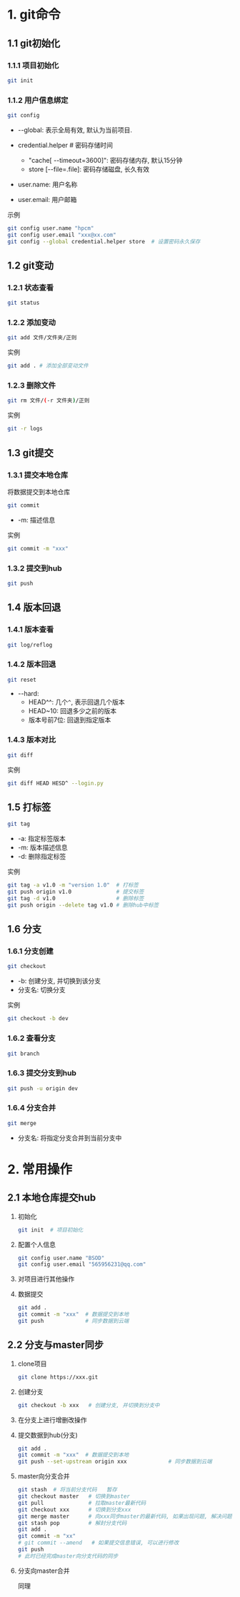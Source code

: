 # 1. git命令

## 1.1 git初始化

### 1.1.1 项目初始化

```bash
git init
```

### 1.1.2 用户信息绑定

```bash
git config
```

* --global: 表示全局有效, 默认为当前项目.

* credential.helper  # 密码存储时间
  * "cache[ --timeout=3600]": 密码存储内存,  默认15分钟
  * store [--file=.file]: 密码存储磁盘, 长久有效
* user.name: 用户名称
* user.email: 用户邮箱

示例

```bash
git config user.name "hpcm"
git config user.email "xxx@xx.com"
git config --global credential.helper store  # 设置密码永久保存
```

## 1.2 git变动

### 1.2.1 状态查看

```bash
git status
```

### 1.2.2 添加变动

```bash
git add 文件/文件夹/正则
```

实例

```bash
git add . # 添加全部变动文件
```

### 1.2.3 删除文件

```bash
git rm 文件/(-r 文件夹)/正则
```

实例

```bash
git -r logs
```

## 1.3 git提交

### 1.3.1 提交本地仓库

将数据提交到本地仓库

```bash
git commit
```

* -m: 描述信息

实例

```bash
git commit -m "xxx"
```

### 1.3.2 提交到hub

```bash
git push
```

## 1.4 版本回退

### 1.4.1 版本查看

```bash
git log/reflog
```

### 1.4.2 版本回退

```bash
git reset
```

* --hard:
  * HEAD^^: 几个`^`, 表示回退几个版本
  * HEAD~10: 回退多少之前的版本
  * 版本号前7位: 回退到指定版本

### 1.4.3 版本对比

```bash
git diff
```

实例

```bash
git diff HEAD HESD^ --login.py
```

## 1.5 打标签

```bash
git tag
```

* -a: 指定标签版本
* -m: 版本描述信息
* -d: 删除指定标签

实例

```bash
git tag -a v1.0 -m "version 1.0"  # 打标签
git push origin v1.0              # 提交标签
git tag -d v1.0                   # 删除标签
git push origin --delete tag v1.0 # 删除hub中标签
```

## 1.6 分支

###  1.6.1 分支创建

```bash
git checkout
```

* -b: 创建分支, 并切换到该分支
* 分支名: 切换分支

实例

```bash
git checkout -b dev
```



### 1.6.2 查看分支

```bash
git branch
```

### 1.6.3 提交分支到hub

```bash
git push -u origin dev
```

### 1.6.4 分支合并

```bash
git merge
```

* 分支名: 将指定分支合并到当前分支中

# 2. 常用操作

## 2.1 本地仓库提交hub

1. 初始化

   ```bash
   git init  # 项目初始化
   ```

2. 配置个人信息

   ```bash
   git config user.name "BSOD"
   git config user.email "565956231@qq.com"
   ```

3. 对项目进行其他操作

4. 数据提交

   ```bash
   git add .
   git commit -m "xxx"  # 数据提交到本地
   git push             # 同步数据到云端
   ```

## 2.2 分支与master同步

1. clone项目

   ```bash
   git clone https://xxx.git
   ```

2. 创建分支

   ```bash
   git checkout -b xxx   # 创建分支, 并切换到分支中
   ```

3. 在分支上进行增删改操作

4. 提交数据到hub(分支)

   ```bash
   git add .
   git commit -m "xxx"  # 数据提交到本地
   git push --set-upstream origin xxx             # 同步数据到云端
   ```

5. master向分支合并

   ```bash
   git stash  # 将当前分支代码   暂存
   git checkout master   # 切换到master
   git pull              # 拉取master最新代码
   git checkout xxx      # 切换到分支xxx
   git merge master      # 向xxx同步master的最新代码, 如果出现问题, 解决问题, 然后重新merge,直至问题解决
   git stash pop         # 解封分支代码
   git add .
   git commit -m "xx"
   # git commit --amend   # 如果提交信息错误, 可以进行修改
   git push
   # 此时已经完成master向分支代码的同步
   ```

6. 分支向master合并

   同理

   